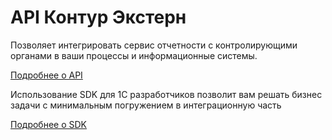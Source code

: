 # API Контур Экстерн

Позволяет интегрировать сервис отчетности с контролирующими органами в ваши процессы и информационные системы.

[Подробнее о API](https://docs-ke.readthedocs.io/)

Использование SDK для 1С разработчиков позволит вам решать бизнес задачи с минимальным погружением в интеграционную часть

[Подробнее о SDK](sdk.md)
